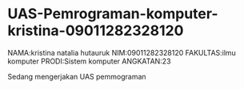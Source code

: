 # UAS-Pemrograman-komputer-kristina-09011282328120
NAMA:kristina natalia hutauruk
NIM:09011282328120
FAKULTAS:ilmu komputer
PRODI:Sistem komputer
ANGKATAN:23

Sedang mengerjakan UAS pemmograman
